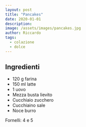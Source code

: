 ```yaml
---
layout: post
title: "Pancakes"
date: 2020-01-01
description: 
image: /assets/images/pancakes.jpg
author: Riccardo
tags:
  - colazione
  - dolce
---
```


## Ingredienti
- 120 g farina
- 150 ml latte
- 1 uovo
- Mezza busta lievito
- Cucchiaio zucchero
- Cucchiaino sale
- Noce burro

Fornelli: 4 e 5